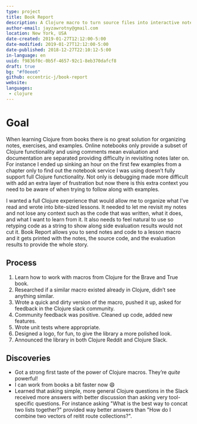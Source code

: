 ```yaml
---
type: project
title: Book Report
description: A Clojure macro to turn source files into interactive notebooks.
author-email: jayzawrotny@gmail.com
location: New York, USA
date-created: 2019-01-27T12:12:00-5:00
date-modified: 2019-01-27T12:12:00-5:00
date-published: 2018-12-27T22:10:12-5:00
in-language: en
uuid: f9836f0c-0b5f-4657-92c1-8eb370dafcf8
draft: true
bg: "#f0eee6"
github: eccentric-j/book-report
website:
languages:
 - clojure
---
```

# <span class="project__goal">Goal</span>

When learning Clojure from books there is no great solution for organizing notes, exercises, and examples. Online notebooks only provide a subset of Clojure functionality and using comments mean evaluation and documentation are separated providing difficulty in revisiting notes later on. For instance I ended up sinking an hour on the first few examples from a chapter only to find out the notebook service I was using doesn&rsquo;t fully support full Clojure functionality. Not only is debugging made more difficult with add an extra layer of frustration but now there is this extra context you need to be aware of when trying to follow along with examples.

I wanted a full Clojure experience that would allow me to organize what I&rsquo;ve read and wrote into bite-sized lessons. It needed to let me revisit my notes and not lose any context such as the code that was written, what it does, and what I want to learn from it. It also needs to feel natural to use so retyping code as a string to show along side evaluation results would not cut it. Book Report allows you to send notes and code to a lesson macro and it gets printed with the notes, the source code, and the evaluation results to provide the whole story.

## <span class="project__process">Process</span>
1. Learn how to work with macros from Clojure for the Brave and True book.
2. Researched if a similar macro existed already in Clojure, didn&rsquo;t see anything similar.
3. Wrote a quick and dirty version of the macro, pushed it up, asked for feedback in the Clojure slack community.
4. Community feedback was positive. Cleaned up code, added new features.
5. Wrote unit tests where appropriate.
6. Designed a logo, for fun, to give the library a more polished look.
7. Announced the library in both Clojure Reddit and Clojure Slack.

## <span class="project__discoveries">Discoveries</span>
- Got a strong first taste of the power of Clojure macros. They&rsquo;re _quite_ powerful!
- I can work from books a bit faster now :smile:
- Learned that asking simple, more general Clojure questions in the Slack received more answers with better discussion than asking very tool-specific questions. For instance asking "What is the best way to concat two lists together?" provided way better answers than "How do I combine two vectors of reitit route collections?".
